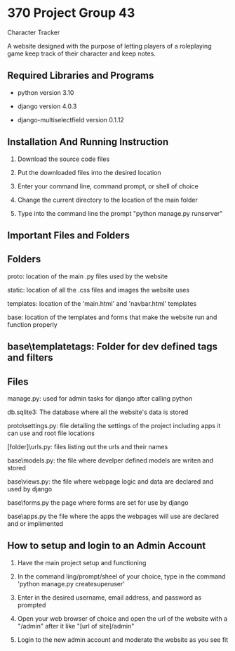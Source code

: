 # 370 Project Group 43 #

Character Tracker

A website designed with the purpose of letting players of a
roleplaying game keep track of their character and keep notes.

## Required Libraries and Programs ##

- python version 3.10

- django version 4.0.3

- django-multiselectfield version 0.1.12

## Installation And Running Instruction ##

1. Download the source code files

2. Put the downloaded files into the desired location

3. Enter your command line, command prompt, or shell of choice

4. Change the current directory to the location of the main folder

5. Type into the command line the prompt "python manage.py runserver"


## Important Files and Folders ##

Folders
---------------------------------------------------

proto: 	location of the main .py files used by the website

static:	location of all the .css files and images the website uses

templates:	location of the 'main.html' and 'navbar.html' templates

base:	location of the templates and forms that make the website
		run and function properly

base\templatetags:	Folder for dev defined tags and filters
------------------------------------------------------

Files
------------------------------------------------------

manage.py: 			used for admin tasks for django after calling
					python


db.sqlite3:			The database where all the website's data is
					stored


proto\settings.py: 	file detailing the settings of the project
					including apps it can use and root file locations


[folder]\urls.py:	files listing out the urls and their names


base\models.py:		the file where develper defined models are writen
					and stored


base\views.py:		the file where webpage logic and data are
					declared and used by django

base\forms.py		the page where forms are set for use by django


base\apps.py		the file where the apps the webpages will use
					are declared and or implimented


## How to setup and login to an Admin Account ##

1. Have the main project setup and functioning

2. In the command ling/prompt/sheel of your choice, type in the
command 'python manage.py createsuperuser'

3. Enter in the desired username, email address, and password as
prompted

4. Open your web browser of choice and open the url of the website
with a "/admin" after it like "[url of site]/admin"

5. Login to the new admin account and moderate the website as you
see fit